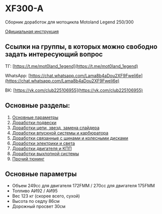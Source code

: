 # XF300-A
Сборник доработок для мотоцикла Motoland Legend 250/300

[Официальная инструкция](https://motoland-russia.ru/assets/files/%D0%BC%D0%BE%D1%82%D0%BE%D1%86%D0%B8%D0%BA%D0%BB%D1%8B%202017.doc)



## Ссылки на группы, в которых можно свободно задать интересующий вопрос

ТГ: [https://t.me/mot0land_1egend](https://t.me/mot0land_1egend)

WhatsApp: [https://chat.whatsapp.com/Lama8b4aDou2XF9Fweli6e](https://chat.whatsapp.com/Lama8b4aDou2XF9Fweli6e)

ВК: [https://vk.com/club225106955](https://vk.com/club225106955)



## Основные разделы:

1. [Основные параметры](#motoparams)
2. [Доработки подвески](https://github.com/coprolitebbs/XF300-A/tree/main/Suspension)
3. [Доработки цепи, звезд, замена слайдера](https://github.com/coprolitebbs/XF300-A/tree/main/Chain)
4. [Доработки впускной системы и карбюратора](https://github.com/coprolitebbs/XF300-A/tree/main/Carburator)
5. [Доработки связанные с шинами и колесными дисками](https://github.com/coprolitebbs/XF300-A/tree/main/Tires)
6. [Доработки электрики и света](https://github.com/coprolitebbs/XF300-A/tree/main/Electricity)
7. [Доработки двигателя и КПП](https://github.com/coprolitebbs/XF300-A/tree/main/Engine)
8. [Доработки выхлопной системы](https://github.com/coprolitebbs/XF300-A/tree/main/Exhaust)
9. [Прочий тюнинг](https://github.com/coprolitebbs/XF300-A/tree/main/Other)
    

## Основные параметры <a name="motoparams"></a>

* Объем 249сс для двигателя 172FMM / 270сс для двигателя 175FMM
* Топливо АИ92 / АИ95
* Вес 123 кг (скорее всего, сухой)
* Высота по седлу 86см
* Дорожный просвет 30см
